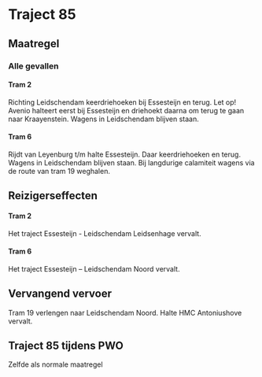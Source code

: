 # Traject 85
## Maatregel
### Alle gevallen

#### Tram 2
Richting Leidschendam keerdriehoeken bij Essesteijn en terug.
Let op! Avenio halteert eerst bij Essesteijn en driehoekt daarna om terug te gaan naar Kraayenstein.
Wagens in Leidschendam blijven staan.

#### Tram 6
Rijdt van Leyenburg t/m halte Essesteijn. Daar keerdriehoeken en terug.
Wagens in Leidschendam blijven staan. Bij langdurige calamiteit wagens via de route van tram 19 weghalen.

## Reizigerseffecten

#### Tram 2
Het traject Essesteijn - Leidschendam Leidsenhage vervalt.

#### Tram 6
Het traject Essesteijn – Leidschendam Noord vervalt.

## Vervangend vervoer
Tram 19 verlengen naar Leidschendam Noord. Halte HMC Antoniushove vervalt.

## Traject 85 tijdens PWO
Zelfde als normale maatregel
